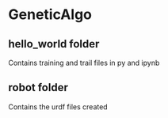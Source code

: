 <h1> GeneticAlgo</h1>

<h2>hello_world folder</h2>
<p>Contains training and trail files in py and ipynb</p>

<h2>robot folder</h2>
<p>Contains the urdf files created<p>